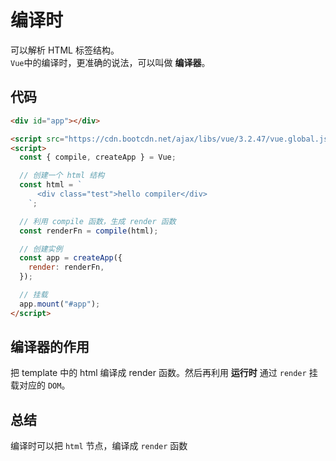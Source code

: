 # 编译时

可以解析 HTML 标签结构。<br>
`Vue`中的编译时，更准确的说法，可以叫做 **编译器**。

## 代码

```html
<div id="app"></div>

<script src="https://cdn.bootcdn.net/ajax/libs/vue/3.2.47/vue.global.js"></script>
<script>
  const { compile, createApp } = Vue;

  // 创建一个 html 结构
  const html = `
      <div class="test">hello compiler</div>
    `;

  // 利用 compile 函数，生成 render 函数
  const renderFn = compile(html);

  // 创建实例
  const app = createApp({
    render: renderFn,
  });

  // 挂载
  app.mount("#app");
</script>
```

## 编译器的作用

把 template 中的 html 编译成 render 函数。然后再利用 **运行时** 通过 `render` 挂载对应的 `DOM`。

## 总结

编译时可以把 `html` 节点，编译成 `render` 函数

